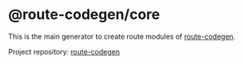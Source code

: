 # @route-codegen/core

This is the main generator to create route modules of [route-codegen](https://github.com/eddeee888/route-codegen).

Project repository: [route-codegen](https://github.com/eddeee888/route-codegen)
